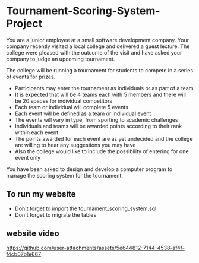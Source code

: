 # Tournament-Scoring-System-Project

You are a junior employee at a small software development company. Your company recently visited a local college and delivered a guest lecture. The college were pleased with the outcome of the visit and have asked your company to judge an upcoming tournament.

The college will be running a tournament for students to compete in a series of events for prizes. 
*	Participants may enter the tournament as individuals or as part of a team
*	It is expected that will be 4 teams each with 5 members and there will be 20 spaces for individual competitors
*	Each team or individual will complete 5 events
*	Each event will be defined as a team or individual event
*	The events will vary in type, from sporting to academic challenges
*	Individuals and teams will be awarded points according to their rank within each event
*	The points awarded for each event are as yet undecided and the college are willing to hear any suggestions you may have
*	Also the college would like to include the possibility of entering for one event only

You have been asked to design and develop a computer program to manage the scoring system for the tournament.

## To run my website
- Don't forget to import the tournament_scoring_system.sql
- Don't forget to migrate the tables

## website video

https://github.com/user-attachments/assets/5e644812-7144-4538-af4f-f4cb07b1e667

